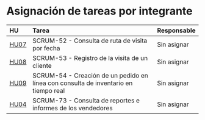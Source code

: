 # Asignación de tareas por integrante

| HU | Tarea | Responsable |
| :-- | :-- | :-- |
| [HU07](https://proyecto-final-grupo-009.atlassian.net/browse/HU07) | SCRUM-52 - Consulta de ruta de visita por fecha | Sin asignar |
| [HU08](https://proyecto-final-grupo-009.atlassian.net/browse/HU08) | SCRUM-53 - Registro de la visita de un cliente | Sin asignar |
| [HU09](https://proyecto-final-grupo-009.atlassian.net/browse/HU09) | SCRUM-54 - Creación de un pedido en línea con consulta de inventario en tiempo real | Sin asignar |
| [HU04](https://proyecto-final-grupo-009.atlassian.net/browse/HU04) | SCRUM-73 - Consulta de reportes e informes de los vendedores | Sin asignar |